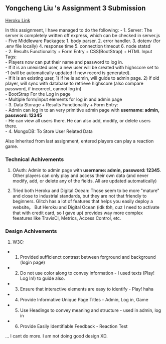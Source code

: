 ## Yongcheng Liu 's Assignment 3 Submission

[Heroku Link](https://a3-yongcheng-liu.herokuapp.com/)  
  

In this assignment, I have managed to do the following:
    - 1. Server: The server is completely written off express, which can be checked in server.js  
        - Five Middleware Packages: 1. body parser. 2. error handler. 3. dotenv (for .env file locally) 4. response time 5. connection timeout 6. node statsd  
    - 2. Results Functionality + Form Entry + CSS(BootStrap) + HTML Input Tags:   
       - Players now can put their name and password to log in.   
            - If it is an unexisted user, a new user will be created with highscore set to -1 (will be automatically updated if new record is generated).   
            - If it is an existing user, 1) if he is admin, will guide to admin page. 2) if old player, will sync with database to retrieve highscore (also compare password, if incorrect, cannot log in)  
        - BootStrap For the Log in page  
        - Multiple form/input elements for log in and admin page  
    - 3. Data Storage + Results Functionality + Form Entry:   
        - Admin can log in to an very primitive admin page with **username: admin, password: 12345**  
        - He can view all users there. He can also add, modify, or delete users there.  
    - 4. MongoDB: To Store User Related Data  
  
Also Inherited from last assignment, entered players can play a reaction game.  
  
### Technical Achivements
1. OAuth: Admin to admin page with **username: admin, password: 12345**. Other players can only play and access their own data (and never modify, add, or delete any of the fields. All are updated automatically)

2. Tried both Heroku and Digital Ocean: Those seem to be more "mature" and close to industrial standards, but they are not that friendly to beginners. Glitch has a lot of features that helps you easily deploy a website。 But Heroku and Digital Ocean (idk tbh, cuz I need to activate that with credit card, so I gave up) provides way more complex feeatures like TravisCI, Metrics, Access Control, etc.

### Design Achivements
1. W3C: 
  - 1. Provided sufficienct contrast between forground and background (login page)
  - 2. Do not use color along to convey information - I used texts (Play! Log In!) to guide also.
  - 3. Ensure that interactive elements are easy to identify - Play! haha
  - 4. Provide Informative Unique Page Titles - Admin, Log in, Game
  - 5. Use Headings to convey meaning and structure - used in admin, log in
  - 6. Provide Easily Identifiable Feedback - Reaction Test 

  ... I cant do more. I am not doing good design XD.
